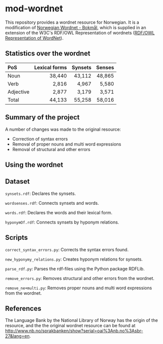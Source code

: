 # mod-wordnet
This repository provides a wordnet resource for Norwegian. It is a modification of [Norwegian Wordnet - Bokmål](http://www.nb.no/sprakbanken/show?serial=oai%3Anb.no%3Asbr-27&lang=en), which is supplied in an extension of the 
W3C's RDF/OWL Representation of wordnets ([RDF/OWL Representation of WordNet](http://www.w3.org/TR/wordnet-rdf/)).

## Statistics over the wordnet

| PoS | Lexical forms        | Synsets          | Senses  |
|:----- | ---------: |--------:| -----:|
| Noun | 38,440     | 43,112 | 48,865 |
| Verb | 2,816      | 4,967      |   5,580 |
| Adjective | 2,877 | 3,179      |    3,571 |
| Total | 44,133 | 55,258      |    58,016 |

## Summary of the project
A number of changes was made to the original resource:
- Correction of syntax errors
- Removal of proper nouns and multi word expressions
- Removal of structural and other errors

## Using the wordnet

## Dataset
`synsets.rdf`:  Declares the synsets.

`wordsenses.rdf`: Connects synsets and words.

`words.rdf`:  Declares the words and their lexical form.

`hyponymOf.rdf`:  Connects synsets by hyponym relations.

## Scripts
`correct_syntax_errors.py`: Corrects the syntax errors found.

`new_hyponymy_relations.py`:  Creates hyponym relations for synsets.	

`parse_rdf.py`: Parses the rdf-files using the Python package RDFLib.

`remove_errors.py`: Removes structural and other errors from the wordnet.

`remove_ne+multi.py`: Removes proper nouns and multi word expressions from the wordnet.

## References
The Language Bank by the National Library of Norway has the origin of the resource, and the 
the original wordnet resource can be found at http://www.nb.no/sprakbanken/show?serial=oai%3Anb.no%3Asbr-27&lang=en.
